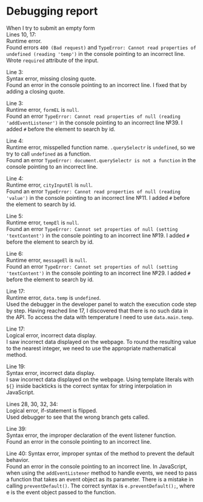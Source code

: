 # Debugging report

When I try to submit an empty form  
Lines 10, 17:  
Runtime error.   
Found errors `400 (Bad request)` and `TypeError: Cannot read properties of undefined (reading 'temp')` in the console pointing to an incorrect line. Wrote `required` attribute of the input. 

Line 3:  
Syntax error, missing closing quote.  
Found an error in the console pointing to an incorrect line. I fixed that by adding a closing quote.  

Line 3:  
Runtime error, `formEL` is `null`.  
Found an error `TypeError: Cannot read properties of null (reading 'addEventListener')` in the console pointing to an incorrect line №39. I added `#` before the element to search by id.  

Line 4:  
Runtime error, misspelled function name. `.querySelectr` is `undefined`, so we try to call `undefined` as a function.   
Found an error `TypeError: document.querySelectr is not a function` in the console pointing to an incorrect line.  

Line 4:  
Runtime error, `cityInputEl` is `null`.  
Found an error `TypeError: Cannot read properties of null (reading 'value')` in the console pointing to an incorrect line №11. I added `#` before the element to search by id.  

Line 5:  
Runtime error, `tempEl` is `null`.  
Found an error `TypeError: Cannot set properties of null (setting 'textContent')` in the console pointing to an incorrect line №19. I added `#` before the element to search by id.  

Line 6:  
Runtime error, `messageEl` is `null`.  
Found an error `TypeError: Cannot set properties of null (setting 'textContent')` in the console pointing to an incorrect line №29. I added `#` before the element to search by id.  

Line 17:  
Runtime error, `data.temp` is `undefined`.  
Used the debugger in the developer panel to watch the execution code step by step. Having reached line 17, I discovered that there is no such data in the API. To access the data with temperature I need to use `data.main.temp`.  

Line 17:  
Logical error, incorrect data display.  
I saw incorrect data displayed on the webpage. To round the resulting value to the nearest integer, we need to use the appropriate mathematical method.  

Line 19:  
Syntax error, incorrect data display.   
I saw incorrect data displayed on the webpage. Using template literals with `${}` inside backticks is the correct syntax for string interpolation in JavaScript.  

Lines 28, 30, 32, 34:  
Logical error, if-statement is flipped.  
Used debugger to see that the wrong branch gets called. 

Line 39:  
Syntax error, the improper declaration of the event listener function.  
Found an error in the console pointing to an incorrect  line.  

Line 40:
Syntax error,  improper syntax of the method to prevent the default behavior.  
Found an error in the console pointing to an incorrect  line. In JavaScript, when using the `addEventListener` method to handle events, we need to pass a function that takes an event object as its parameter. There is a mistake in calling `preventDefault()`. The correct syntax is `e.preventDefault();`, where e is the event object passed to the function.
